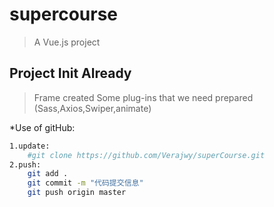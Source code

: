 # supercourse

> A Vue.js project

## Project Init Already
>Frame created 
>Some plug-ins that we need prepared (Sass,Axios,Swiper,animate)


*Use of gitHub:
``` bash
1.update:
	#git clone https://github.com/Verajwy/superCourse.git
2.push:
	git add .
	git commit -m "代码提交信息"
	git push origin master
```
